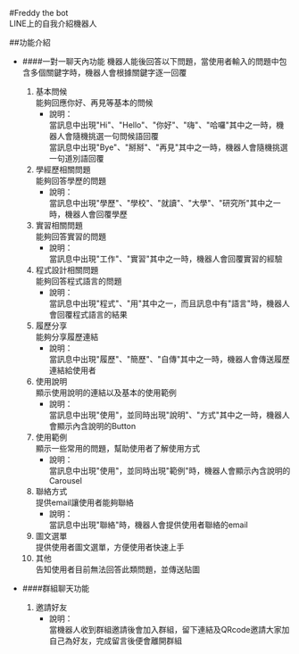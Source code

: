 #Freddy the bot  
LINE上的自我介紹機器人  
  
##功能介紹  
- ####一對一聊天內功能
	機器人能後回答以下問題，當使用者輸入的問題中包含多個關鍵字時，機器人會根據關鍵字逐一回覆
	1. 基本問候  
		能夠回應你好、再見等基本的問候  
		- 說明：  
		當訊息中出現"Hi"、"Hello"、"你好"、"嗨"、"哈囉"其中之一時，機器人會隨機挑選一句問候語回覆  
		當訊息中出現"Bye"、"掰掰"、"再見"其中之一時，機器人會隨機挑選一句道別語回覆
	2. 學經歷相關問題  
		能夠回答學歷的問題  
		- 說明：  
		當訊息中出現"學歷"、"學校"、"就讀"、"大學"、"研究所"其中之一時，機器人會回覆學歷  
	3. 實習相關問題  
		能夠回答實習的問題  
		- 說明：  
		當訊息中出現"工作"、"實習"其中之一時，機器人會回覆實習的經驗  
	4. 程式設計相關問題  
		能夠回答程式語言的問題  
		- 說明：  
		當訊息中出現"程式"、"用"其中之一，而且訊息中有"語言"時，機器人會回覆程式語言的結果  
	5. 履歷分享  
		能夠分享履歷連結  
		- 說明：  
		當訊息中出現"履歷"、"簡歷"、"自傳"其中之一時，機器人會傳送履歷連結給使用者  
	6. 使用說明  
		顯示使用說明的連結以及基本的使用範例  
		- 說明：  
			當訊息中出現"使用"，並同時出現"說明"、"方式"其中之一時，機器人會顯示內含說明的Button  
	7. 使用範例  
		顯示一些常用的問題，幫助使用者了解使用方式  
		- 說明：  
		當訊息中出現"使用"，並同時出現"範例"時，機器人會顯示內含說明的Carousel  
	8. 聯絡方式  
		提供email讓使用者能夠聯絡  
		- 說明：  
		當訊息中出現"聯絡"時，機器人會提供使用者聯絡的email  
	9. 圖文選單  
		提供使用者圖文選單，方便使用者快速上手  
	10. 其他  
		告知使用者目前無法回答此類問題，並傳送貼圖  
  
- ####群組聊天功能  
	1. 邀請好友
		- 說明：  
		當機器人收到群組邀請後會加入群組，留下連結及QRcode邀請大家加自己為好友，完成留言後便會離開群組  
